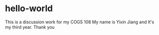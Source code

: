 # hello-world
This is a discussion work for my COGS 108
My name is Yixin Jiang and It's my third year. Thank you
